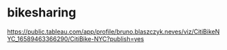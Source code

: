 # bikesharing

https://public.tableau.com/app/profile/bruno.blaszczyk.neves/viz/CitiBikeNYC_16589463366290/CitiBike-NYC?publish=yes

